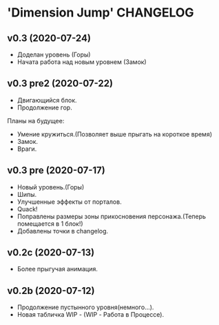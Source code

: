 # 'Dimension Jump' CHANGELOG 

## v0.3 (2020-07-24)
* Доделан уровень (Горы)
* Начата работа над новым уровнем (Замок)

## v0.3 pre2 (2020-07-22)
* Двигающийся блок.
* Продолжение гор.

Планы на будущее:
* Умение кружиться.(Позволяет выше прыгать на короткое время)
* Замок.
* Враги.

## v0.3 pre (2020-07-17)
* Новый уровень.(Горы)
* Шипы.
* Улучшенные эффекты от порталов.
* Quack!
* Поправлены размеры зоны прикосновения персонажа.(Теперь помещается в 1 блок!)
* Добавлены точки в changelog.

## v0.2c (2020-07-13)
* Более прыгучая анимация.

## v0.2b (2020-07-12)
* Продолжение пустынного уровня(немного...).
* Новая табличка WIP - (WIP - Работа в Процессе).

